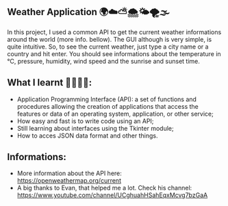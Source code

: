 ## Weather Application 🌍☁️⛅🌨️🌤️🌪️🌫️

In this project, I used a common API to get the current weather informations around the world (more info. bellow). The GUI although is very simple, is quite intuitive. So, to see the current weather, just type a city name or a country and hit enter. You should see informations about the temperature in ℃, pressure, humidity, wind speed and the sunrise and sunset time.


## What I learnt 🧑🏻‍💻📝:

-  Application Programming Interface (API): a set of functions and procedures allowing the creation of applications that access the features or data of an operating system, application, or other service;
-  How easy and fast is to write code using an API;
-  Still learning about interfaces using the Tkinter module;
-  How to acces JSON data format and other things.

## Informations:

- More information about the API here: https://openweathermap.org/current
- A big thanks to Evan, that helped me a lot. Check his channel: https://www.youtube.com/channel/UCghuahHSahEqxMcvg7bzGaA

